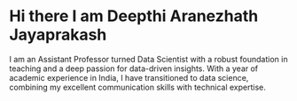 # Hi there I am Deepthi Aranezhath Jayaprakash
I am an Assistant Professor turned Data Scientist with a robust foundation in teaching and a deep passion for data-driven insights. With a year of academic experience in India, I have transitioned to data science, combining my excellent communication skills with technical expertise.
